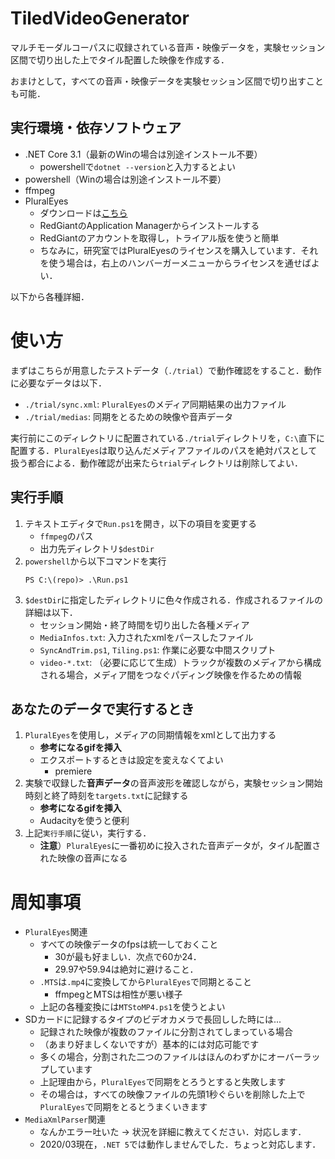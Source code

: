 
# TiledVideoGenerator
マルチモーダルコーパスに収録されている音声・映像データを，実験セッション区間で切り出した上でタイル配置した映像を作成する．

おまけとして，すべての音声・映像データを実験セッション区間で切り出すことも可能．

## 実行環境・依存ソフトウェア
- .NET Core 3.1（最新のWinの場合は別途インストール不要）
   - powershellで`dotnet --version`と入力するとよい
- powershell（Winの場合は別途インストール不要）
- ffmpeg
- PluralEyes
   - ダウンロードは[こちら](https://www.redgiant.com/products/pluraleyes/)
   - RedGiantのApplication Managerからインストールする
   - RedGiantのアカウントを取得し，トライアル版を使うと簡単
   - ちなみに，研究室ではPluralEyesのライセンスを購入しています．それを使う場合は，右上のハンバーガーメニューからライセンスを通せばよい．

以下から各種詳細．

# 使い方

まずはこちらが用意したテストデータ（`./trial`）で動作確認をすること．動作に必要なデータは以下．

- `./trial/sync.xml`: `PluralEyes`のメディア同期結果の出力ファイル
- `./trial/medias`: 同期をとるための映像や音声データ

実行前にこのディレクトリに配置されている`./trial`ディレクトリを，`C:\`直下に配置する．`PluralEyes`は取り込んだメディアファイルのパスを絶対パスとして扱う都合による．動作確認が出来たら`trial`ディレクトリは削除してよい．

## 実行手順

1. テキストエディタで`Run.ps1`を開き，以下の項目を変更する
   - `ffmpeg`のパス
   - 出力先ディレクトリ`$destDir`
1. `powershell`から以下コマンドを実行
   ```
   PS C:\(repo)> .\Run.ps1
   ```
1. `$destDir`に指定したディレクトリに色々作成される．作成されるファイルの詳細は以下．
   - セッション開始・終了時間を切り出した各種メディア
   - `MediaInfos.txt`: 入力されたxmlをパースしたファイル
   - `SyncAndTrim.ps1`, `Tiling.ps1`: 作業に必要な中間スクリプト
   - `video-*.txt`: （必要に応じて生成）トラックが複数のメディアから構成される場合，メディア間をつなぐパディング映像を作るための情報

## あなたのデータで実行するとき

1. `PluralEyes`を使用し，メディアの同期情報をxmlとして出力する
   - **参考になるgifを挿入**
   - エクスポートするときは設定を変えなくてよい
      - premiere
1. 実験で収録した**音声データ**の音声波形を確認しながら，実験セッション開始時刻と終了時刻を`targets.txt`に記録する
   - **参考になるgifを挿入**
   - Audacityを使うと便利
1. 上記`実行手順`に従い，実行する．
   - **注意**）`PluralEyes`に一番初めに投入された音声データが，タイル配置された映像の音声になる


# 周知事項

- `PluralEyes`関連
   - すべての映像データのfpsは統一しておくこと
      - 30が最も好ましい．次点で60か24．
      - 29.97や59.94は絶対に避けること．
   - `.MTS`は`.mp4`に変換してから`PluralEyes`で同期とること
      - ffmpegとMTSは相性が悪い様子
   - 上記の各種変換には`MTStoMP4.ps1`を使うとよい
- SDカードに記録するタイプのビデオカメラで長回しした時には...
   - 記録された映像が複数のファイルに分割されてしまっている場合
   - （あまり好ましくないですが）基本的には対応可能です
   - 多くの場合，分割された二つのファイルはほんのわずかにオーバーラップしています
   - 上記理由から，`PluralEyes`で同期をとろうとすると失敗します
   - その場合は，すべての映像ファイルの先頭1秒ぐらいを削除した上で`PluralEyes`で同期をとるとうまくいきます
- `MediaXmlParser`関連
   - なんかエラー吐いた -> 状況を詳細に教えてください．対応します．
   - 2020/03現在，`.NET 5`では動作しませんでした．ちょっと対応します．


